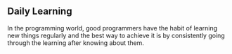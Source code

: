 ## Daily Learning
In the programming world, good programmers have the habit of learning new things regularly and the best way to achieve it is by consistently going through the learning after knowing about them.
